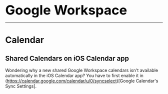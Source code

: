 **<span style="font-size:3em;color:black">Google Workspace</span>**
***

# Calendar

## Shared Calendars on iOS Calendar app

Wondering why a new shared Google Workspace calendars isn't available automatically in the iOS Calendar app?  You have to first enable it in (https://calendar.google.com/calendar/u/0/syncselect)[Google Calendar's Sync Settings].
